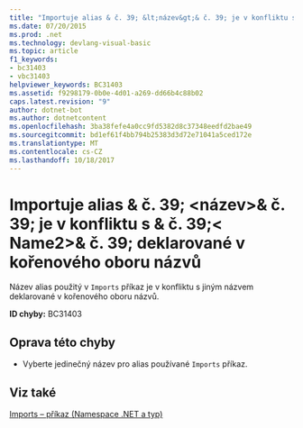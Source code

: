 ```yaml
---
title: "Importuje alias & č. 39; &lt;název&gt;& č. 39; je v konfliktu s & č. 39;&lt; Name2&gt;& č. 39; deklarované v kořenového oboru názvů"
ms.date: 07/20/2015
ms.prod: .net
ms.technology: devlang-visual-basic
ms.topic: article
f1_keywords:
- bc31403
- vbc31403
helpviewer_keywords: BC31403
ms.assetid: f9298179-0b0e-4d01-a269-dd66b4c88b02
caps.latest.revision: "9"
author: dotnet-bot
ms.author: dotnetcontent
ms.openlocfilehash: 3ba38fefe4a0cc9fd5382d8c37348eedfd2bae49
ms.sourcegitcommit: bd1ef61f4bb794b25383d3d72e71041a5ced172e
ms.translationtype: MT
ms.contentlocale: cs-CZ
ms.lasthandoff: 10/18/2017
---
```

# <a name="imports-alias-39ltnamegt39-conflicts-with-39ltname2gt39-declared-in-the-root-namespace"></a>Importuje alias & č. 39; &lt;název&gt;& č. 39; je v konfliktu s & č. 39;&lt; Name2&gt;& č. 39; deklarované v kořenového oboru názvů
Název alias použitý v `Imports` příkaz je v konfliktu s jiným názvem deklarované v kořenového oboru názvů.  
  
 **ID chyby:** BC31403  
  
## <a name="to-correct-this-error"></a>Oprava této chyby  
  
-   Vyberte jedinečný název pro alias používané `Imports` příkaz.  
  
## <a name="see-also"></a>Viz také  
 [Imports – příkaz (Namespace .NET a typ)](../../visual-basic/language-reference/statements/imports-statement-net-namespace-and-type.md)
